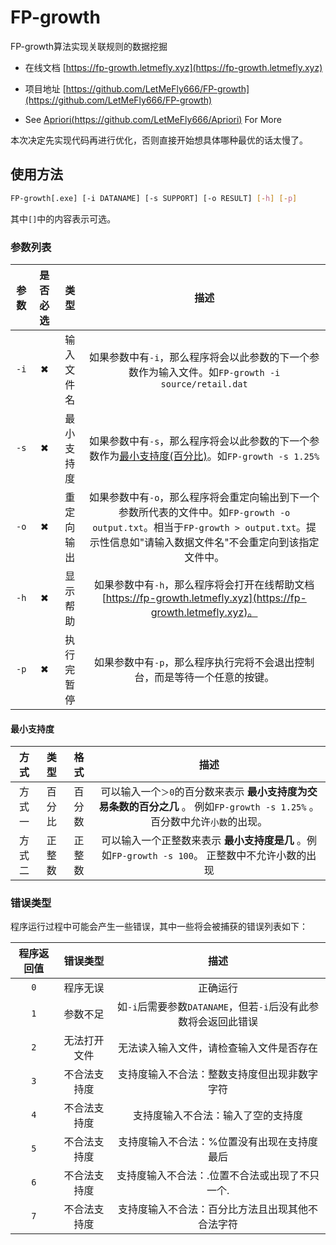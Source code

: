 <!--
 * @Author: LetMeFly
 * @Date: 2022-04-10 09:40:57
 * @LastEditors: LetMeFly
 * @LastEditTime: 2022-04-12 16:14:20
-->
# FP-growth

FP-growth算法实现关联规则的数据挖掘

+ 在线文档 [https://fp-growth.letmefly.xyz](https://fp-growth.letmefly.xyz)

+ 项目地址 [https://github.com/LetMeFly666/FP-growth](https://github.com/LetMeFly666/FP-growth)

+ See [Apriori(https://github.com/LetMeFly666/Apriori)](https://github.com/LetMeFly666/Apriori) For More

本次决定先实现代码再进行优化，否则直接开始想具体哪种最优的话太慢了。

## 使用方法

```bash
FP-growth[.exe] [-i DATANAME] [-s SUPPORT] [-o RESULT] [-h] [-p]
```

其中```[]```中的内容表示可选。

### 参数列表

|参数| 是否必选 | 类型 | 描述 |
| :--: |:--: |:--: |:--: |
| ```-i``` | ✖ | 输入文件名 | 如果参数中有```-i```，那么程序将会以此参数的下一个参数作为输入文件。如```FP-growth -i source/retail.dat``` |
| ```-s``` | ✖ | 最小支持度 | 如果参数中有```-s```，那么程序将会以此参数的下一个参数作为[最小支持度(百分比)](#minSupport)。如```FP-growth -s 1.25%``` |
| ```-o``` | ✖ | 重定向输出 | 如果参数中有```-o```，那么程序将会重定向输出到下一个参数所代表的文件中。如```FP-growth -o output.txt```。相当于```FP-growth > output.txt```。提示性信息如"请输入数据文件名"不会重定向到该指定文件中。 |
| ```-h``` | ✖ | 显示帮助 | 如果参数中有```-h```，那么程序将会打开在线帮助文档[https://fp-growth.letmefly.xyz](https://fp-growth.letmefly.xyz)。 |
| ```-p``` | ✖ | 执行完暂停 | 如果参数中有```-p```，那么程序执行完将不会退出控制台，而是等待一个任意的按键。 |

#### 最小支持度 <a id="minSupport"></a>

|方式 | 类型 | 格式 | 描述 |
| :--: |:--: |:--: |:--: |
| 方式一 | 百分比 | 百分数 | 可以输入一个```＞0```的百分数来表示 **最小支持度为交易条数的百分之几** 。 例如```FP-growth -s 1.25%``` 。百分数中允许```小数```的出现。|
| 方式二 | 正整数 | 正整数 | 可以输入一个正整数来表示 **最小支持度是几** 。例如```FP-growth -s 100```。 正整数中不允许小数的出现 |

### 错误类型

程序运行过程中可能会产生一些错误，其中一些将会被捕获的错误列表如下：

| 程序返回值 | 错误类型 | 描述 |
| :--: | :--: | :--: |
| ```0``` | 程序无误 | 正确运行 |
| ```1``` | 参数不足 | 如```-i```后需要参数```DATANAME```，但若```-i```后没有此参数将会返回此错误 |
| ```2``` | 无法打开文件 | 无法读入输入文件，请检查输入文件是否存在 |
| ```3``` | 不合法支持度 | 支持度输入不合法：整数支持度但出现非数字字符 |
| ```4``` | 不合法支持度 | 支持度输入不合法：输入了空的支持度 |
| ```5``` | 不合法支持度 | 支持度输入不合法：%位置没有出现在支持度最后 |
| ```6``` | 不合法支持度 | 支持度输入不合法：.位置不合法或出现了不只一个. |
| ```7``` | 不合法支持度 | 支持度输入不合法：百分比方法且出现其他不合法字符 |
